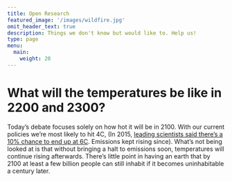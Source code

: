 ```yaml
---
title: Open Research
featured_image: '/images/wildfire.jpg'
omit_header_text: true
description: Things we don't know but would like to. Help us!
type: page
menu:
  main:
    weight: 20
---
```


# What will the temperatures be like in 2200 and 2300?
Today’s debate focuses solely on how hot it will be in 2100. With our current policies we’re most likely to hit 4C, (In 2015, [leading scientists said there’s a 10% chance to end up at 6C](https://www.independent.co.uk/environment/climate-change/global-warming-experts-say-temperatures-could-rise-by-6c-by-2100-with-cataclysmic-results-10193506.html). Emissions kept rising since). What’s not being looked at is that without bringing a halt to emissions soon, temperatures will continue rising afterwards. There’s little point in having an earth that by 2100 at least a few billion people can still inhabit if it becomes uninhabitable a century later.
